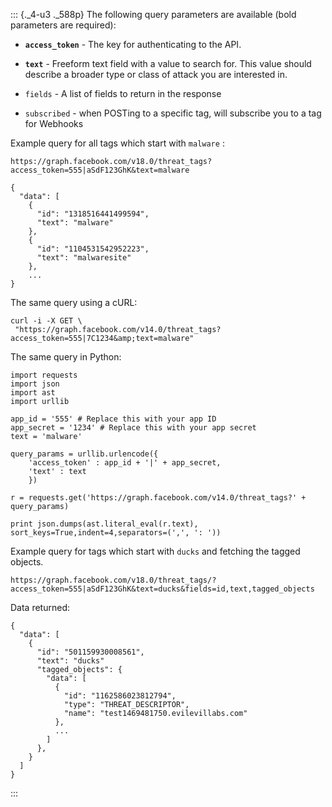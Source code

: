 ::: {._4-u3 ._588p}
The following query parameters are available (bold parameters are
required):

-   **` access_token `** - The key for authenticating to the API.

-   **` text `** - Freeform text field with a value to search for. This
    value should describe a broader type or class of attack you are
    interested in.

-   ` fields ` - A list of fields to return in the response

-   ` subscribed ` - when POSTing to a specific tag, will subscribe you
    to a tag for Webhooks

Example query for all tags which start with ` malware ` :

``` {._5s-8 .prettyprint .lang-code}
https://graph.facebook.com/v18.0/threat_tags?access_token=555|aSdF123GhK&text=malware
```

``` {._5s-8 .prettyprint .lang-code}
{
  "data": [
    {
      "id": "1318516441499594",
      "text": "malware"
    },
    {
      "id": "1104531542952223",
      "text": "malwaresite"
    },
    ...
}
```

The same query using a cURL:

``` {._5s-8 .prettyprint .lang-code}
curl -i -X GET \
 "https://graph.facebook.com/v14.0/threat_tags?access_token=555|7C1234&amp;text=malware"
```

The same query in Python:

``` {._5s-8 .prettyprint .lang-code}
import requests
import json
import ast
import urllib

app_id = '555' # Replace this with your app ID
app_secret = '1234' # Replace this with your app secret
text = 'malware'

query_params = urllib.urlencode({
    'access_token' : app_id + '|' + app_secret,
    'text' : text
    })

r = requests.get('https://graph.facebook.com/v14.0/threat_tags?' + query_params)

print json.dumps(ast.literal_eval(r.text), sort_keys=True,indent=4,separators=(',', ': '))
```

Example query for tags which start with ` ducks ` and fetching the
tagged objects.

``` {._5s-8 .prettyprint .lang-code}
https://graph.facebook.com/v18.0/threat_tags/?access_token=555|aSdF123GhK&text=ducks&fields=id,text,tagged_objects
```

Data returned:

``` {._5s-8 .prettyprint .lang-code}
{
  "data": [
    {
      "id": "501159930008561",
      "text": "ducks"
      "tagged_objects": {
        "data": [
          {
            "id": "1162586023812794",
            "type": "THREAT_DESCRIPTOR",
            "name": "test1469481750.evilevillabs.com"
          },
          ...
        ]
      },
    }
  ]
}
```
:::

